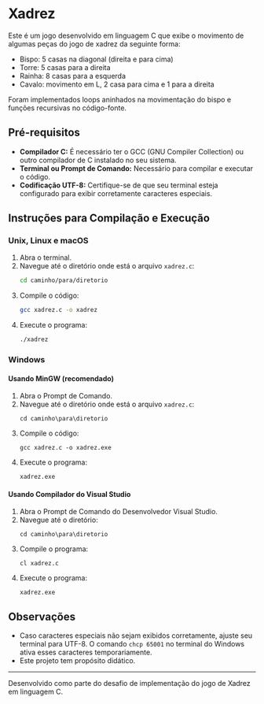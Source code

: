
# Xadrez

Este é um jogo desenvolvido em linguagem C que exibe o movimento de algumas peças do jogo de xadrez da seguinte forma: 
- Bispo: 5 casas na diagonal (direita e para cima) 
- Torre: 5 casas para a direita 
- Rainha: 8 casas para a esquerda 
- Cavalo: movimento em L, 2 casa para cima e 1 para a direita

Foram implementados loops aninhados na movimentação do bispo e funções recursivas no código-fonte.

## Pré-requisitos

- **Compilador C:** É necessário ter o GCC (GNU Compiler Collection) ou outro compilador de C instalado no seu sistema.
- **Terminal ou Prompt de Comando:** Necessário para compilar e executar o código.
- **Codificação UTF-8:** Certifique-se de que seu terminal esteja configurado para exibir corretamente caracteres especiais.

## Instruções para Compilação e Execução

### Unix, Linux e macOS

1. Abra o terminal.
2. Navegue até o diretório onde está o arquivo `xadrez.c`:
   ```bash
   cd caminho/para/diretorio
   ```
3. Compile o código:
   ```bash
   gcc xadrez.c -o xadrez
   ```
4. Execute o programa:
   ```bash
   ./xadrez
   ```

### Windows

#### Usando MinGW (recomendado)

1. Abra o Prompt de Comando.
2. Navegue até o diretório onde está o arquivo `xadrez.c`:
   ```
   cd caminho\para\diretorio
   ```
3. Compile o código:
   ```
   gcc xadrez.c -o xadrez.exe
   ```
4. Execute o programa:
   ```
   xadrez.exe
   ```

#### Usando Compilador do Visual Studio

1. Abra o Prompt de Comando do Desenvolvedor Visual Studio.
2. Navegue até o diretório:
   ```
   cd caminho\para\diretorio
   ```
3. Compile o programa:
   ```
   cl xadrez.c
   ```
4. Execute o programa:
   ```
   xadrez.exe
   ```

## Observações

- Caso caracteres especiais não sejam exibidos corretamente, ajuste seu terminal para UTF-8. O comando `chcp 65001` no terminal do Windows ativa esses caracteres temporariamente.
- Este projeto tem propósito didático.

---

Desenvolvido como parte do desafio de implementação do jogo de Xadrez em linguagem C.

